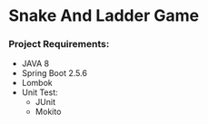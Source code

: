 # Snake And Ladder Game

### Project Requirements:
* JAVA 8
* Spring Boot 2.5.6
* Lombok
* Unit Test:
  * JUnit
  * Mokito
